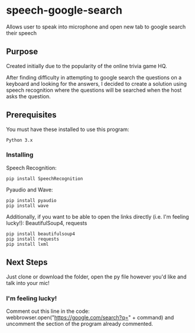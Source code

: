 # speech-google-search

Allows user to speak into microphone and open new tab to google search their speech  

## Purpose

Created initially due to the popularity of the online trivia game HQ. 

After finding difficulty in attempting to google search the questions on a keyboard and looking for the answers, I decided to create a solution using speech recognition where the questions will be searched when the host asks the question. 

## Prerequisites

You must have these installed to use this program:
```
Python 3.x
```
### Installing
Speech Recognition:
```
pip install SpeechRecognition
```
Pyaudio and Wave:
```
pip install pyaudio
pip install wave
```
Additionally, if you want to be able to open the links directly (i.e. I'm feeling lucky!):
BeautifulSoup4, requests
```
pip install beautifulsoup4
pip install requests
pip install lxml
```
## Next Steps

Just clone or download the folder, open the py file however you'd like and talk into your mic!

### I'm feeling lucky!

Comment out this line in the code:
webbrowser.open("https://google.com/search?q=" + command)
and uncomment the section of the program already commented.
